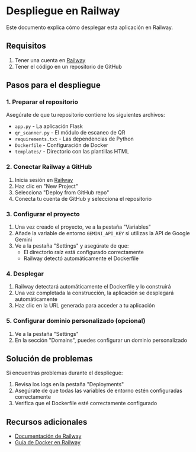 # Despliegue en Railway

Este documento explica cómo desplegar esta aplicación en Railway.

## Requisitos

1. Tener una cuenta en [Railway](https://railway.app/)
2. Tener el código en un repositorio de GitHub

## Pasos para el despliegue

### 1. Preparar el repositorio

Asegúrate de que tu repositorio contiene los siguientes archivos:
- `app.py` - La aplicación Flask
- `qr_scanner.py` - El módulo de escaneo de QR
- `requirements.txt` - Las dependencias de Python
- `Dockerfile` - Configuración de Docker
- `templates/` - Directorio con las plantillas HTML

### 2. Conectar Railway a GitHub

1. Inicia sesión en [Railway](https://railway.app/)
2. Haz clic en "New Project"
3. Selecciona "Deploy from GitHub repo"
4. Conecta tu cuenta de GitHub y selecciona el repositorio

### 3. Configurar el proyecto

1. Una vez creado el proyecto, ve a la pestaña "Variables"
2. Añade la variable de entorno `GEMINI_API_KEY` si utilizas la API de Google Gemini
3. Ve a la pestaña "Settings" y asegúrate de que:
   - El directorio raíz está configurado correctamente
   - Railway detectó automáticamente el Dockerfile

### 4. Desplegar

1. Railway detectará automáticamente el Dockerfile y lo construirá
2. Una vez completada la construcción, la aplicación se desplegará automáticamente
3. Haz clic en la URL generada para acceder a tu aplicación

### 5. Configurar dominio personalizado (opcional)

1. Ve a la pestaña "Settings"
2. En la sección "Domains", puedes configurar un dominio personalizado

## Solución de problemas

Si encuentras problemas durante el despliegue:

1. Revisa los logs en la pestaña "Deployments"
2. Asegúrate de que todas las variables de entorno estén configuradas correctamente
3. Verifica que el Dockerfile esté correctamente configurado

## Recursos adicionales

- [Documentación de Railway](https://docs.railway.app/)
- [Guía de Docker en Railway](https://docs.railway.app/deploy/docker) 